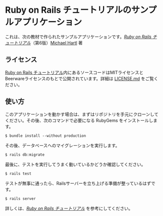 # Ruby on Rails チュートリアルのサンプルアプリケーション

これは、次の教材で作られたサンプルアプリケーションです。[*Ruby on Rails チュートリアル*](https://railstutorial.jp/)（第6版）[Michael Hartl](https://www.michaelhartl.com/) 著

## ライセンス

[Ruby on Rails チュートリアル](https://railstutorial.jp/)内にあるソースコードはMITライセンスとBeerwareライセンスのもとで公開されています。詳細は [LICENSE.md](LICENSE.md) をご覧ください。

## 使い方

このアプリケーションを動かす場合は、まずはリポジトリを手元にクローンしてください。その後、次のコマンドで必要になる RubyGems をインストールします。

```
$ bundle install --without production
```

その後、データベースへのマイグレーションを実行します。

```
$ rails db:migrate
```

最後に、テストを実行してうまく動いているかどうか確認してください。

```
$ rails test
```

テストが無事に通ったら、Railsサーバーを立ち上げる準備が整っているはずです。

```
$ rails server
```

詳しくは、[*Ruby on Rails チュートリアル*](https://railstutorial.jp/) を参考にしてください。
